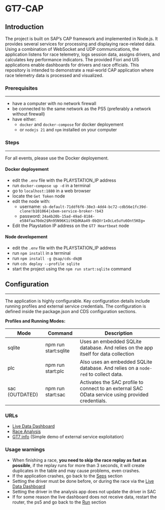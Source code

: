 # GT7-CAP


## Introduction

The project is built on SAP’s CAP framework and implemented in Node.js. It provides several services for processing and displaying race-related data. Using a combination of WebSocket and UDP communications, the application listens for race telemetry, logs session data, assigns drivers, and calculates key performance indicators. The provided Fiori and UI5 applications enable dashboards for drivers and race officials. This repository is intended to demonstrate a real‑world CAP application where race telemetry data is processed and visualized.

### Prerequisites
---
- have a computer with no network firewall
- be connected to the same network as the PS5 (preferably a network without firewall)
- have either: 
	- `docker` and `docker-compose`  for docker deployement
	- or `nodejs 21` and `npm` installed on your computer

### Steps
---

For all events, please use the Docker deployement.

#### Docker deployement
- edit the `.env` file with the PLAYSTATION_IP address
- run `docker-compose up -d` in a terminal
- go to `localhost:1880` in a web browser
- locate the `Get Token` node
- edit the node with: 
	- username: `sb-default-71ddf6f6-38e3-4dd4-bc72-cdb56e1fc39d-clone!b101064|xbem-service-broker-!b43`
	- password: `24a4b20b-15ad-49ad-8184-e584faa70de2$Rn95N96K1itKQdKAa49-0bQVr1xOcLe5uYu6Ont5KEg=`
- Edit the Playstation IP address on the `GT7 Heartbeat` node

#### Node developement
- edit the `.env` file with the PLAYSTATION_IP address
- run `npm install` in a terminal
- run `npm install -g @sap/cds-dk@8` 
- run `cds deploy --profile sqlite`
- start the project using the `npm run start:sqlite` command


## Configuration
---

The application is highly configurable. Key configuration details include running profiles and external service credentials. The configuration is defined inside the package.json and CDS configuration sections.

**Profiles and Running Modes:**

| **Mode**       | **Command**          | **Description**                                                                                   |
| -------------- | -------------------- | ------------------------------------------------------------------------------------------------- |
| sqlite         | npm run start:sqlite | Uses an embedded SQLite database. And relies on the app itself for data collection                |
| plc            | npm run start:plc    | Also uses an embedded SQLite database. And relies on a `node-red` to collect data.                |
| sac (OUTDATED) | npm run start:sac    | Activates the SAC profile to connect to an external SAC OData service using provided credentials. |


### URLs

- [Live Data Dashboard](http://localhost:4004/$launchpad#GT7RaceDash-display)
- [Race Analysis](http://localhost:4004/$launchpad#SessionObject-display)
- [GT7 info](http://localhost:4004/$launchpad#GT7Info-display) (Simple demo of external service exploitation)

### Usage warnings

- When finishing a race, **you need to skip the race replay as fast as possible**, if the replay runs for more than 3 seconds, it will create duplicates in the table and may cause problems, even crashes.
- If the application crashes, go back to the [Seps](#steps) section
- Setting the driver must be done before, or during the race via the [Live Data Dashboard](http://localhost:4004/$launchpad#GT7RaceDash-display)
- Setting the driver in the analysis app does not update the driver in SAC
- If for some reason the live dashboard does not receive data, restart the router, the ps5 and go back to the [Run](#steps) section